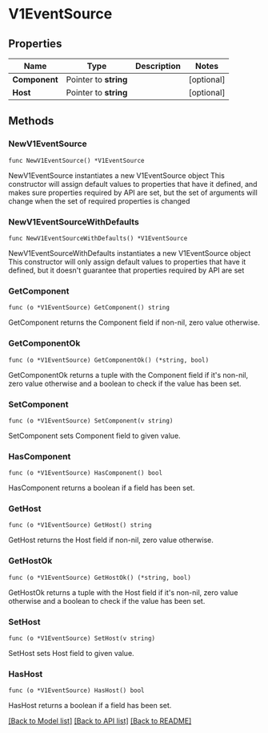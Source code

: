 # V1EventSource

## Properties

Name | Type | Description | Notes
------------ | ------------- | ------------- | -------------
**Component** | Pointer to **string** |  | [optional] 
**Host** | Pointer to **string** |  | [optional] 

## Methods

### NewV1EventSource

`func NewV1EventSource() *V1EventSource`

NewV1EventSource instantiates a new V1EventSource object
This constructor will assign default values to properties that have it defined,
and makes sure properties required by API are set, but the set of arguments
will change when the set of required properties is changed

### NewV1EventSourceWithDefaults

`func NewV1EventSourceWithDefaults() *V1EventSource`

NewV1EventSourceWithDefaults instantiates a new V1EventSource object
This constructor will only assign default values to properties that have it defined,
but it doesn't guarantee that properties required by API are set

### GetComponent

`func (o *V1EventSource) GetComponent() string`

GetComponent returns the Component field if non-nil, zero value otherwise.

### GetComponentOk

`func (o *V1EventSource) GetComponentOk() (*string, bool)`

GetComponentOk returns a tuple with the Component field if it's non-nil, zero value otherwise
and a boolean to check if the value has been set.

### SetComponent

`func (o *V1EventSource) SetComponent(v string)`

SetComponent sets Component field to given value.

### HasComponent

`func (o *V1EventSource) HasComponent() bool`

HasComponent returns a boolean if a field has been set.

### GetHost

`func (o *V1EventSource) GetHost() string`

GetHost returns the Host field if non-nil, zero value otherwise.

### GetHostOk

`func (o *V1EventSource) GetHostOk() (*string, bool)`

GetHostOk returns a tuple with the Host field if it's non-nil, zero value otherwise
and a boolean to check if the value has been set.

### SetHost

`func (o *V1EventSource) SetHost(v string)`

SetHost sets Host field to given value.

### HasHost

`func (o *V1EventSource) HasHost() bool`

HasHost returns a boolean if a field has been set.


[[Back to Model list]](../README.md#documentation-for-models) [[Back to API list]](../README.md#documentation-for-api-endpoints) [[Back to README]](../README.md)


